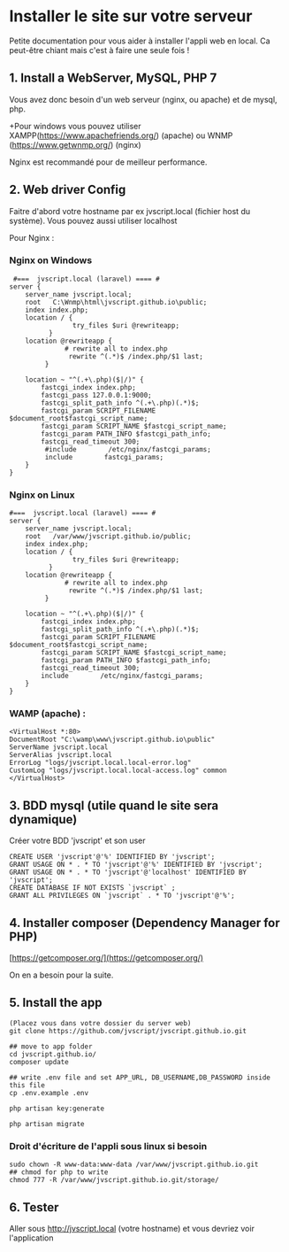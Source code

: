 # Installer le site sur votre serveur

Petite documentation pour vous aider à installer l'appli web en local. Ca peut-être chiant mais c'est à faire une seule fois !

## 1. Install a WebServer, MySQL, PHP 7

Vous avez donc besoin d'un web serveur (nginx, ou apache)
et de mysql, php.

+Pour windows vous pouvez utiliser XAMPP(https://www.apachefriends.org/) (apache) ou WNMP (https://www.getwnmp.org/) (nginx)

Nginx est recommandé pour de meilleur performance.

## 2. Web driver Config   

Faitre d'abord votre hostname par ex jvscript.local (fichier host du système). Vous pouvez aussi utiliser localhost

Pour Nginx : 

### Nginx on Windows

	 #===  jvscript.local (laravel) ==== #
	server {
	    server_name jvscript.local;
	    root   C:\Wnmp\html\jvscript.github.io\public;  
	    index index.php; 
	    location / {
	                try_files $uri @rewriteapp;
	          }
	    location @rewriteapp {
	              # rewrite all to index.php
	               rewrite ^(.*)$ /index.php/$1 last;
	         }
	
	    location ~ "^(.+\.php)($|/)" {
	        fastcgi_index index.php;
			fastcgi_pass 127.0.0.1:9000;
			fastcgi_split_path_info ^(.+\.php)(.*)$; 	
			fastcgi_param SCRIPT_FILENAME $document_root$fastcgi_script_name;
			fastcgi_param SCRIPT_NAME $fastcgi_script_name;
			fastcgi_param PATH_INFO $fastcgi_path_info; 
			fastcgi_read_timeout 300;
			 #include        /etc/nginx/fastcgi_params;
			 include        fastcgi_params;
		}
	}	
	 

### Nginx on Linux

	#===  jvscript.local (laravel) ==== #
	server {
	    server_name jvscript.local;
	    root   /var/www/jvscript.github.io/public;  
	    index index.php; 
	    location / {
	                try_files $uri @rewriteapp;
	          }
	    location @rewriteapp {
	              # rewrite all to index.php
	               rewrite ^(.*)$ /index.php/$1 last;
	         }
	
	    location ~ "^(.+\.php)($|/)" {
	        fastcgi_index index.php;
			fastcgi_split_path_info ^(.+\.php)(.*)$; 	
			fastcgi_param SCRIPT_FILENAME $document_root$fastcgi_script_name;
			fastcgi_param SCRIPT_NAME $fastcgi_script_name;
			fastcgi_param PATH_INFO $fastcgi_path_info; 
			fastcgi_read_timeout 300;   
			include        /etc/nginx/fastcgi_params;
		}
	}	


### WAMP (apache)  :

	<VirtualHost *:80>
	DocumentRoot "C:\wamp\www\jvscript.github.io\public"
	ServerName jvscript.local
	ServerAlias jvscript.local
	ErrorLog "logs/jvscript.local.local-error.log"
	CustomLog "logs/jvscript.local.local-access.log" common
	</VirtualHost>


## 3. BDD mysql (utile quand le site sera dynamique)

Créer votre BDD 'jvscript' et son user 

    CREATE USER 'jvscript'@'%' IDENTIFIED BY 'jvscript';
    GRANT USAGE ON * . * TO 'jvscript'@'%' IDENTIFIED BY 'jvscript';
    GRANT USAGE ON * . * TO 'jvscript'@'localhost' IDENTIFIED BY 'jvscript';
    CREATE DATABASE IF NOT EXISTS `jvscript` ;
    GRANT ALL PRIVILEGES ON `jvscript` . * TO 'jvscript'@'%';


## 4. Installer composer (Dependency Manager for PHP)

[https://getcomposer.org/](https://getcomposer.org/)

On en a besoin pour la suite.

## 5. Install the app
    
    (Placez vous dans votre dossier du server web)
    git clone https://github.com/jvscript/jvscript.github.io.git
    
    ## move to app folder
    cd jvscript.github.io/
    composer update
    
    ## write .env file and set APP_URL, DB_USERNAME,DB_PASSWORD inside this file
    cp .env.example .env
    
    php artisan key:generate

	php artisan migrate
 

### Droit d'écriture de l'appli sous linux si besoin
 
	sudo chown -R www-data:www-data /var/www/jvscript.github.io.git
	## chmod for php to write 
	chmod 777 -R /var/www/jvscript.github.io.git/storage/
 
 
## 6. Tester

Aller sous http://jvscript.local  (votre hostname) et vous devriez voir l'application